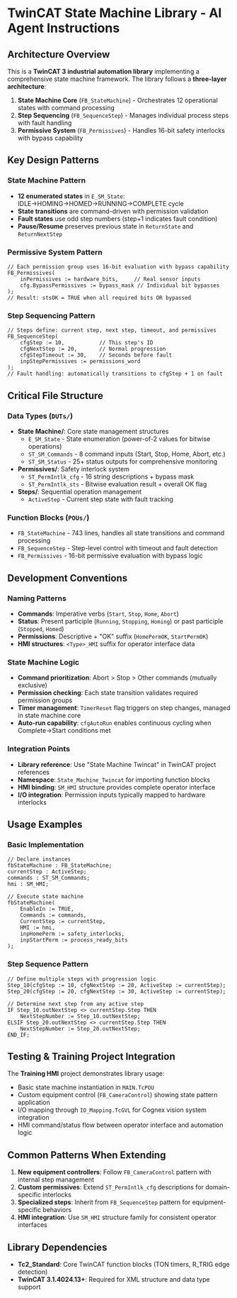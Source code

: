 # TwinCAT State Machine Library - AI Agent Instructions

## Architecture Overview

This is a **TwinCAT 3 industrial automation library** implementing a comprehensive state machine framework. The library follows a **three-layer architecture**:

1. **State Machine Core** (`FB_StateMachine`) - Orchestrates 12 operational states with command processing
2. **Step Sequencing** (`FB_SequenceStep`) - Manages individual process steps with fault handling  
3. **Permissive System** (`FB_Permissives`) - Handles 16-bit safety interlocks with bypass capability

## Key Design Patterns

### State Machine Pattern
- **12 enumerated states** in `E_SM_State`: IDLE→HOMING→HOMED→RUNNING→COMPLETE cycle
- **State transitions** are command-driven with permission validation
- **Fault states** use odd step numbers (step+1 indicates fault condition)
- **Pause/Resume** preserves previous state in `ReturnState` and `ReturnNextStep`

### Permissive System Pattern
```st
// Each permission group uses 16-bit evaluation with bypass capability
FB_Permissives(
    inPermissives := hardware_bits,     // Real sensor inputs
    cfg.BypassPermissives := bypass_mask // Individual bit bypasses
);
// Result: stsOK = TRUE when all required bits OR bypassed
```

### Step Sequencing Pattern
```st
// Steps define: current step, next step, timeout, and permissives
FB_SequenceStep(
    cfgStep := 10,           // This step's ID
    cfgNextStep := 20,       // Normal progression
    cfgStepTimeout := 30,    // Seconds before fault
    inpStepPermissives := permissions_word
);
// Fault handling: automatically transitions to cfgStep + 1 on fault
```

## Critical File Structure

### Data Types (`DUTs/`)
- **State Machine/**: Core state management structures
  - `E_SM_State` - State enumeration (power-of-2 values for bitwise operations)
  - `ST_SM_Commands` - 8 command inputs (Start, Stop, Home, Abort, etc.)
  - `ST_SM_Status` - 25+ status outputs for comprehensive monitoring
- **Permissives/**: Safety interlock system  
  - `ST_PermIntlk_cfg` - 16 string descriptions + bypass mask
  - `ST_PermIntlk_sts` - Bitwise evaluation result + overall OK flag
- **Steps/**: Sequential operation management
  - `ActiveStep` - Current step state with fault tracking

### Function Blocks (`POUs/`)
- `FB_StateMachine` - 743 lines, handles all state transitions and command processing
- `FB_SequenceStep` - Step-level control with timeout and fault detection  
- `FB_Permissives` - 16-bit permissive evaluation with bypass logic

## Development Conventions

### Naming Patterns
- **Commands**: Imperative verbs (`Start`, `Stop`, `Home`, `Abort`)
- **Status**: Present participle (`Running`, `Stopping`, `Homing`) or past participle (`Stopped`, `Homed`)
- **Permissions**: Descriptive + "OK" suffix (`HomePermOK`, `StartPermOK`)
- **HMI structures**: `<Type>_HMI` suffix for operator interface data

### State Machine Logic
- **Command prioritization**: Abort > Stop > Other commands (mutually exclusive)
- **Permission checking**: Each state transition validates required permission groups
- **Timer management**: `TimerReset` flag triggers on step changes, managed in state machine core
- **Auto-run capability**: `cfgAutoRun` enables continuous cycling when Complete→Start conditions met

### Integration Points
- **Library reference**: Use "State Machine Twincat" in TwinCAT project references
- **Namespace**: `State_Machine_Twincat` for importing function blocks
- **HMI binding**: `SM_HMI` structure provides complete operator interface
- **I/O integration**: Permission inputs typically mapped to hardware interlocks

## Usage Examples

### Basic Implementation
```st
// Declare instances
fbStateMachine : FB_StateMachine;
currentStep : ActiveStep;
commands : ST_SM_Commands;
hmi : SM_HMI;

// Execute state machine  
fbStateMachine(
    EnableIn := TRUE,
    Commands := commands,
    CurrentStep := currentStep,
    HMI := hmi,
    inpHomePerm := safety_interlocks,
    inpStartPerm := process_ready_bits
);
```

### Step Sequence Pattern
```st
// Define multiple steps with progression logic
Step_10(cfgStep := 10, cfgNextStep := 20, ActiveStep := currentStep);
Step_20(cfgStep := 20, cfgNextStep := 30, ActiveStep := currentStep);

// Determine next step from any active step
IF Step_10.outNextStep <> currentStep.Step THEN
    NextStepNumber := Step_10.outNextStep;
ELSIF Step_20.outNextStep <> currentStep.Step THEN  
    NextStepNumber := Step_20.outNextStep;
END_IF;
```

## Testing & Training Project Integration

The **Training HMI** project demonstrates library usage:
- Basic state machine instantiation in `MAIN.TcPOU`
- Custom equipment control (`FB_CameraControl`) showing state pattern application
- I/O mapping through `IO_Mapping.TcGVL` for Cognex vision system integration
- HMI command/status flow between operator interface and automation logic

## Common Patterns When Extending

1. **New equipment controllers**: Follow `FB_CameraControl` pattern with internal step management
2. **Custom permissives**: Extend `ST_PermIntlk_cfg` descriptions for domain-specific interlocks  
3. **Specialized steps**: Inherit from `FB_SequenceStep` pattern for equipment-specific behaviors
4. **HMI integration**: Use `SM_HMI` structure family for consistent operator interfaces

## Library Dependencies
- **Tc2_Standard**: Core TwinCAT function blocks (TON timers, R_TRIG edge detection)
- **TwinCAT 3.1.4024.13+**: Required for XML structure and data type support
